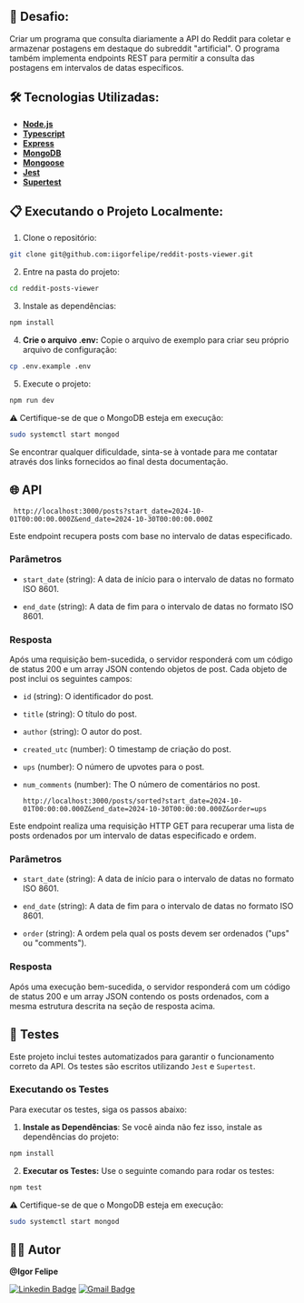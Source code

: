 ## 📌 Desafio:

Criar um programa que consulta diariamente a API do Reddit para coletar e armazenar postagens em destaque do subreddit "artificial". O programa também implementa endpoints REST para permitir a consulta das postagens em intervalos de datas específicos.

## 🛠️ Tecnologias Utilizadas:

- **[Node.js](https://nodejs.org/pt)**
- **[Typescript](https://www.npmjs.com/package/typescript)**
- **[Express](https://www.npmjs.com/package/express)**
- **[MongoDB](https://www.mongodb.com/pt-br)**
- **[Mongoose](https://www.npmjs.com/package/mongoose)**
- **[Jest](https://www.npmjs.com/package/jest)**
- **[Supertest](https://www.npmjs.com/package/supertest)**


## 📋 Executando o Projeto Localmente:

1. Clone o repositório:

```bash
git clone git@github.com:iigorfelipe/reddit-posts-viewer.git
```

2. Entre na pasta do projeto:

```bash
cd reddit-posts-viewer
```

3. Instale as dependências:

```bash
npm install
```

4. **Crie o arquivo .env:** Copie o arquivo de exemplo para criar seu próprio arquivo de configuração:
```bash
cp .env.example .env
```

5. Execute o projeto:

```bash
npm run dev
```

⚠️ Certifique-se de que o MongoDB esteja em execução:
```bash
sudo systemctl start mongod
```

Se encontrar qualquer dificuldade, sinta-se à vontade para me contatar através dos links fornecidos ao final desta documentação.


## 🌐 API

     http://localhost:3000/posts?start_date=2024-10-01T00:00:00.000Z&end_date=2024-10-30T00:00:00.000Z

Este endpoint recupera posts com base no intervalo de datas especificado.

### Parâmetros

- ``start_date`` (string): A data de início para o intervalo de datas no formato ISO 8601.

- ``end_date`` (string): A data de fim para o intervalo de datas no formato ISO 8601.

### Resposta

Após uma requisição bem-sucedida, o servidor responderá com um código de status 200 e um array JSON contendo objetos de post. Cada objeto de post inclui os seguintes campos:


- ``id`` (string): O identificador do post.
- ``title`` (string):  O título do post.
- ``author`` (string): O autor do post.
- ``created_utc`` (number): O timestamp de criação do post.
- ``ups`` (number): O número de upvotes para o post.
- ``num_comments`` (number): The O número de comentários no post.


      http://localhost:3000/posts/sorted?start_date=2024-10-01T00:00:00.000Z&end_date=2024-10-30T00:00:00.000Z&order=ups

Este endpoint realiza uma requisição HTTP GET para recuperar uma lista de posts ordenados por um intervalo de datas especificado e ordem.

### Parâmetros

- ``start_date`` (string): A data de início para o intervalo de datas no formato ISO 8601.

- ``end_date`` (string): A data de fim para o intervalo de datas no formato ISO 8601.

- ``order`` (string): A ordem pela qual os posts devem ser ordenados ("ups" ou "comments").

### Resposta

Após uma execução bem-sucedida, o servidor responderá com um código de status 200 e um array JSON contendo os posts ordenados, com a mesma estrutura descrita na seção de resposta acima.


## 🧪 Testes

Este projeto inclui testes automatizados para garantir o funcionamento correto da API. Os testes são escritos utilizando ``Jest`` e ``Supertest``.

### Executando os Testes

Para executar os testes, siga os passos abaixo:

1. **Instale as Dependências**: Se você ainda não fez isso, instale as dependências do projeto:

```bash
npm install
```

2. **Executar os Testes:** Use o seguinte comando para rodar os testes:

```bash
npm test
```

⚠️ Certifique-se de que o MongoDB esteja em execução:
```bash
sudo systemctl start mongod
```

## 👨‍💻 Autor

**@Igor Felipe**

[![Linkedin Badge](https://img.shields.io/badge/-LinkdedIn-blue?style=for-the-badge&logo=Linkedin&logoColor=white&link=https://www.linkedin.com/in/iigor-felipe/)](https://www.linkedin.com/in/iigor-felipe/)
[![Gmail Badge](https://img.shields.io/badge/-Gmail-c14438?style=for-the-badge&logo=Gmail&logoColor=white&link=mailto:iigorfelipe@gmail.com)](mailto:iigorfelipe@gmail.com)